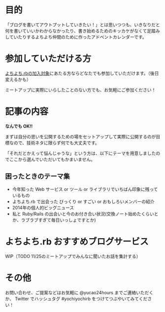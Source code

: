 # 目的
「ブログを書いてアウトプットしていきたい！」とは思いつつも、いきなりだと何を書いていいかわからなかったり、書き始めるためのキッカケがなくて足踏みしていたりするよちよち仲間のために作ったアドベントカレンダーです。

# 参加していただける方
[よちよち.rbの加入対象](https://github.com/yochiyochirb/meetups#%E5%AF%BE%E8%B1%A1%E3%81%A8%E3%81%99%E3%82%8B%E6%96%B9)にあたる方ならどなたでも参加していただけます。（後日変えるかも）

ミートアップに実際にいらしたことのない方でも、お気軽にご参加ください！

# 記事の内容
**なんでも OK!!**

まずは自分の思いを公開するための場をセットアップして実際に公開するのが目標なので、技術ネタに限らず何でも大丈夫です。

「それだとかえって悩んじゃうな」という方は、以下にテーマを用意しましたのでここから選んでいただいてもかまいません。

## 困ったときのテーマ集
- 今年知った Web サービス or ツール or ライブラリでいちばん印象に残っているもの
- よちよち.rb で出会った びっくり or すごい or おもしろいメンバーの紹介
- 2014年の個人的ビッグニュース
- 私と Ruby/Rails の出会いと今のお付き合い状況(交換ノート始めたくらいとか、ラブラブすぎて毎日いっしょですとか)

# よちよち.rb おすすめブログサービス
WIP（TODO 11/25のミートアップでみんなに聞いたお話を集計する）

# その他
お問い合わせ、ご提案などはお気軽に @yucao24hours までご連絡いただくか、 Twitter でハッシュタグ #yochiyochirb をつけてつぶやいてみてください！
